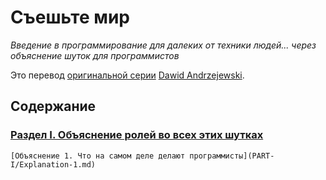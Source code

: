 # Съешьте мир
*Введение в программирование для далеких от техники людей... через объяснение шуток для программистов*

Это перевод [оригинальной серии](http://eattheworldbook.com) [Dawid Andrzejewski](https://medium.com/@kemyd).

## Содержание
### [Раздел I. Объяснение ролей во всех этих шутках](PART-I)
    [Объяснение 1. Что на самом деле делают программисты](PART-I/Explanation-1.md)